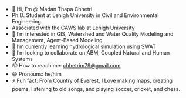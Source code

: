 - 👋 Hi, I’m @ Madan Thapa Chhetri
- Ph.D. Student at Lehigh University in Civil and Environmental Engineering.
- Associated with the CAWS lab at Lehigh University
- 👀 I’m interested in GIS, Watershed and Water Quality Modeling and  Management, Agent-Based Modeling
- 🌱 I’m currently learning hydrological simulation using SWAT
- 💞️ I’m looking to collaborate on ABM, Coupled Natural and Human Systems
- 📫 How to reach me: chhetrim79@gmail.com
- 😄 Pronouns: he/him
- ⚡ Fun fact: From Country of Everest, I Love making maps, creating poems, listening to old songs, and playing soccer, cricket, and chess.

<!---
mthapachhetr2023/mthapachhetr2023 is a ✨ special ✨ repository because its `README.md` (this file) appears on your GitHub profile.
You can click the Preview link to take a look at your changes.
--->
